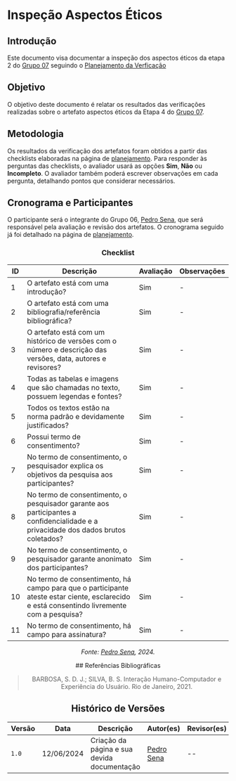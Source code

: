 # Inspeção Aspectos Éticos

## Introdução

Este documento visa documentar a inspeção dos aspectos éticos da etapa 2 do [Grupo 07](https://interacao-humano-computador.github.io/2024.1-CBMERJ/) seguindo o [Planejamento da Verficação](../etapa-2/planejamento.md)


## Objetivo

O objetivo deste documento é relatar os resultados das verificações realizadas sobre o artefato aspectos éticos da Etapa 4 do [Grupo 07](https://interacao-humano-computador.github.io/2024.1-CBMERJ/).

## Metodologia

Os resultados da verificação dos artefatos foram obtidos a partir das checklists elaboradas na página de [planejamento](./planejamento-verificacao-etapa-2). Para responder às perguntas das checklists, o avaliador usará as opções **Sim**, **Não** ou **Incompleto**. O avaliador também poderá escrever observações em cada pergunta, detalhando pontos que considerar necessários.

## Cronograma e Participantes

O participante será o integrante do Grupo 06, [Pedro Sena](https://github.com/pedroyen21), que será responsável pela avaliação e revisão dos artefatos. O cronograma seguido já foi detalhado na página de [planejamento](./planejamento-verificacao-etapa-2).

<center>

### Checklist

<center>

| ID  | Descrição                                                                                                    | Avaliação | Observações |
| --- | ------------------------------------------------------------------------------------------------------------ | --------- | ----------- |
| 1   | O artefato está com uma introdução?| Sim           |     -        |
| 2   | O artefato está com uma bibliografia/referência bibliográfica?                                               |      Sim     |    -         |
| 3   | O artefato está com um histórico de versões com o número e descrição das versões, data, autores e revisores? |     Sim       |     -        |
| 4   | Todas as tabelas e imagens que são chamadas no texto, possuem legendas e fontes?                             |  Sim         |       -      |
| 5   | Todos os textos estão na norma padrão e devidamente justificados?                                            |    Sim       |       -      |
| 6   |  Possui termo de consentimento?   |     Sim    |      -      |
| 7   |  No termo de consentimento, o pesquisador explica os objetivos da pesquisa aos participantes?   |     Sim     |      -      |
| 8   |  No termo de consentimento, o pesquisador garante aos participantes a confidencialidade e a privacidade dos dados brutos coletados?   |     Sim    |      -      |
| 9   |  No termo de consentimento, o pesquisador garante anonimato dos participantes?   |     Sim     |      -      |
| 10   |  No termo de consentimento, há campo para que o participante ateste estar ciente, esclarecido e está consentindo livremente com a pesquisa?   |     Sim     |      -      |
| 11   |  No termo de consentimento, há campo para assinatura?   |     Sim    |      -      |


_Fonte: [Pedro Sena](https://github.com/pedroyen21), 2024._

</center>
## Referências Bibliográficas

> BARBOSA, S. D. J.; SILVA, B. S. Interação Humano-Computador e Experiência do Usuário. Rio de Janeiro, 2021.

## Histórico de Versões

| Versão | Data       | Descrição                                   | Autor(es)                                              | Revisor(es) |
| ------ | ---------- | ------------------------------------------- | ------------------------------------------------------ | ----------- |
| `1.0`  | 12/06/2024 | Criação da página e sua devida documentação | [Pedro Sena](https://github.com/pedroyen21) | --          |